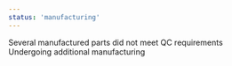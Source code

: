 ```yaml
---
status: 'manufacturing'
---
```

Several manufactured parts did not meet QC requirements  
Undergoing additional manufacturing